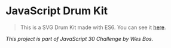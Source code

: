# JavaScript Drum Kit

> This is a SVG Drum Kit made with ES6. You can see it [here](https://karolinedealencar.github.io/JS-drum-kit/).

*This project is part of JavaScript 30 Challenge by Wes Bos.*
